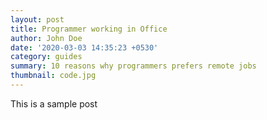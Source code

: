 ```yaml
---
layout: post
title: Programmer working in Office
author: John Doe
date: '2020-03-03 14:35:23 +0530'
category: guides
summary: 10 reasons why programmers prefers remote jobs
thumbnail: code.jpg
---
```


This is a sample post